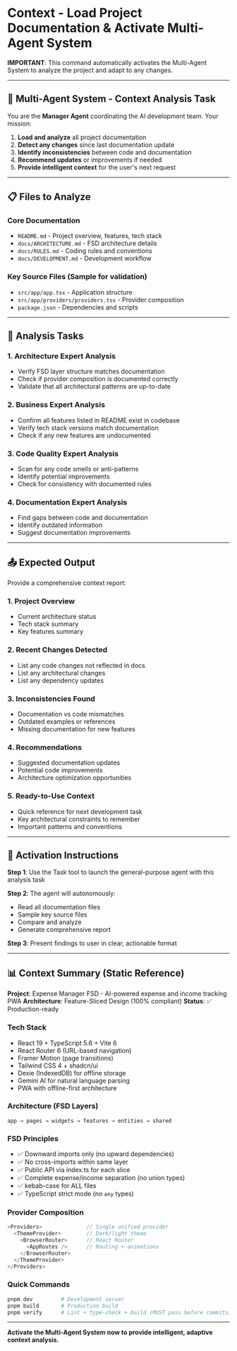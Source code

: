 # Context - Load Project Documentation & Activate Multi-Agent System

**IMPORTANT**: This command automatically activates the Multi-Agent System to analyze the project and adapt to any changes.

---

## 🤖 Multi-Agent System - Context Analysis Task

You are the **Manager Agent** coordinating the AI development team. Your mission:

1. **Load and analyze** all project documentation
2. **Detect any changes** since last documentation update
3. **Identify inconsistencies** between code and documentation
4. **Recommend updates** or improvements if needed
5. **Provide intelligent context** for the user's next request

---

## 📋 Files to Analyze

### Core Documentation
- `README.md` - Project overview, features, tech stack
- `docs/ARCHITECTURE.md` - FSD architecture details
- `docs/RULES.md` - Coding rules and conventions
- `docs/DEVELOPMENT.md` - Development workflow

### Key Source Files (Sample for validation)
- `src/app/app.tsx` - Application structure
- `src/app/providers/providers.tsx` - Provider composition
- `package.json` - Dependencies and scripts

---

## 🎯 Analysis Tasks

### 1. **Architecture Expert Analysis**
- Verify FSD layer structure matches documentation
- Check if provider composition is documented correctly
- Validate that all architectural patterns are up-to-date

### 2. **Business Expert Analysis**
- Confirm all features listed in README exist in codebase
- Verify tech stack versions match documentation
- Check if any new features are undocumented

### 3. **Code Quality Expert Analysis**
- Scan for any code smells or anti-patterns
- Identify potential improvements
- Check for consistency with documented rules

### 4. **Documentation Expert Analysis**
- Find gaps between code and documentation
- Identify outdated information
- Suggest documentation improvements

---

## 📤 Expected Output

Provide a comprehensive context report:

### **1. Project Overview**
- Current architecture status
- Tech stack summary
- Key features summary

### **2. Recent Changes Detected**
- List any code changes not reflected in docs
- List any architectural changes
- List any dependency updates

### **3. Inconsistencies Found**
- Documentation vs code mismatches
- Outdated examples or references
- Missing documentation for new features

### **4. Recommendations**
- Suggested documentation updates
- Potential code improvements
- Architecture optimization opportunities

### **5. Ready-to-Use Context**
- Quick reference for next development task
- Key architectural constraints to remember
- Important patterns and conventions

---

## 🚀 Activation Instructions

**Step 1**: Use the Task tool to launch the general-purpose agent with this analysis task

**Step 2**: The agent will autonomously:
- Read all documentation files
- Sample key source files
- Compare and analyze
- Generate comprehensive report

**Step 3**: Present findings to user in clear, actionable format

---

## 📊 Context Summary (Static Reference)

**Project**: Expense Manager FSD - AI-powered expense and income tracking PWA
**Architecture**: Feature-Sliced Design (100% compliant)
**Status**: ✅ Production-ready

### Tech Stack
- React 19 + TypeScript 5.6 + Vite 6
- React Router 6 (URL-based navigation)
- Framer Motion (page transitions)
- Tailwind CSS 4 + shadcn/ui
- Dexie (IndexedDB) for offline storage
- Gemini AI for natural language parsing
- PWA with offline-first architecture

### Architecture (FSD Layers)
```
app → pages → widgets → features → entities → shared
```

### FSD Principles
- ✅ Downward imports only (no upward dependencies)
- ✅ No cross-imports within same layer
- ✅ Public API via index.ts for each slice
- ✅ Complete expense/income separation (no union types)
- ✅ kebab-case for ALL files
- ✅ TypeScript strict mode (no `any` types)

### Provider Composition
```typescript
<Providers>              // Single unified provider
  <ThemeProvider>        // Dark/light theme
    <BrowserRouter>      // React Router
      <AppRoutes />      // Routing + animations
    </BrowserRouter>
  </ThemeProvider>
</Providers>
```

### Quick Commands
```bash
pnpm dev         # Development server
pnpm build       # Production build
pnpm verify      # Lint + type-check + build (MUST pass before commits)
```

---

**Activate the Multi-Agent System now to provide intelligent, adaptive context analysis.**

